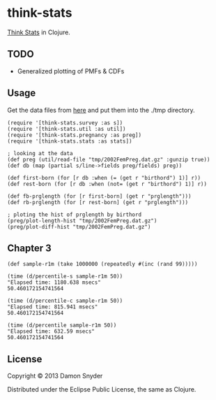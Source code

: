 # think-stats

[Think Stats](http://www.greenteapress.com/thinkstats/) in Clojure.

## TODO

 * Generalized plotting of PMFs & CDFs

## Usage

Get the data files from [here](http://www.greenteapress.com/thinkstats/) and
put them into the ./tmp directory.

    (require '[think-stats.survey :as s])
    (require '[think-stats.util :as util])
    (require '[think-stats.pregnancy :as preg])
    (require '[think-stats.stats :as stats])

    ; looking at the data
    (def preg (util/read-file "tmp/2002FemPreg.dat.gz" :gunzip true))
    (def db (map (partial s/line->fields preg/fields) preg))

    (def first-born (for [r db :when (= (get r "birthord") 1)] r))
    (def rest-born (for [r db :when (not= (get r "birthord") 1)] r))

    (def fb-prglength (for [r first-born] (get r "prglength")))
    (def rb-prglength (for [r rest-born] (get r "prglength")))

    ; ploting the hist of prglength by birthord
    (preg/plot-length-hist "tmp/2002FemPreg.dat.gz")  
    (preg/plot-diff-hist "tmp/2002FemPreg.dat.gz")  

## Chapter 3

    (def sample-r1m (take 1000000 (repeatedly #(inc (rand 99)))))

    (time (d/percentile-s sample-r1m 50))
    "Elapsed time: 1180.638 msecs"
    50.460172154741564

    (time (d/percentile-c sample-r1m 50))
    "Elapsed time: 815.941 msecs"
    50.460172154741564

    (time (d/percentile sample-r1m 50))
    "Elapsed time: 632.59 msecs"
    50.460172154741564



    

## License

Copyright © 2013 Damon Snyder 

Distributed under the Eclipse Public License, the same as Clojure.
